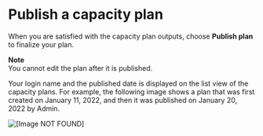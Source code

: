 # Publish a capacity plan<a name="publish-capacity-plan"></a>

When you are satisfied with the capacity plan outputs, choose **Publish plan** to finalize your plan\. 

**Note**  
You cannot edit the plan after it is published\. 

Your login name and the published date is displayed on the list view of the capacity plans\. For example, the following image shows a plan that was first created on January 11, 2022, and then it was published on January 20, 2022 by Admin\.

![\[Image NOT FOUND\]](http://docs.aws.amazon.com/connect/latest/adminguide/images/wfm-capacity-planning-date-published.png)